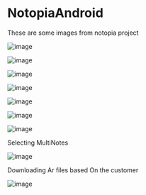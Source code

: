 # NotopiaAndroid
These are some images from notopia project  

![image](https://user-images.githubusercontent.com/10282993/205521683-c6d471fc-f9d0-4f7d-ba7e-96f9a5f3c4fb.png)  

![image](https://user-images.githubusercontent.com/10282993/205521692-6b076595-a32a-4176-8729-538ddd510d14.png)  

![image](https://user-images.githubusercontent.com/10282993/205521704-b2ee7cb6-7df2-4611-8349-3f0eb77bc801.png)  

![image](https://user-images.githubusercontent.com/10282993/205521715-2e1bc0fc-c971-491d-ac9e-46b58f3bd569.png)  

![image](https://user-images.githubusercontent.com/10282993/205521723-13ae2ef6-bb19-499a-9cc5-b01839d99157.png)  

![image](https://user-images.githubusercontent.com/10282993/205521729-cd57271c-0378-4569-8740-29b2a6bce664.png)  

![image](https://user-images.githubusercontent.com/10282993/205521736-17dcb899-d845-4680-9af4-09a66727eec6.png)  


Selecting MultiNotes  

![image](https://user-images.githubusercontent.com/10282993/205521746-46a7c3fa-f04f-46a0-96eb-0083141cae34.png)  

Downloading Ar files based On the customer  

![image](https://user-images.githubusercontent.com/10282993/205521832-89a3dcdf-198e-4519-84b8-a782e5ab450d.png)
